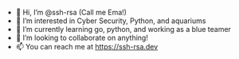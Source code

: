 - 👋 Hi, I’m @ssh-rsa (Call me Ema!)
- 👀 I’m interested in Cyber Security, Python, and aquariums
- 🌱 I’m currently learning go, python, and working as a blue teamer
- 💞️ I’m looking to collaborate on anything!
- 📫 You can reach me at https://ssh-rsa.dev
<!---
ssh-rsa/ssh-rsa is a ✨ special ✨ repository because its `README.md` (this file) appears on your GitHub profile.
You can click the Preview link to take a look at your changes.
--->
